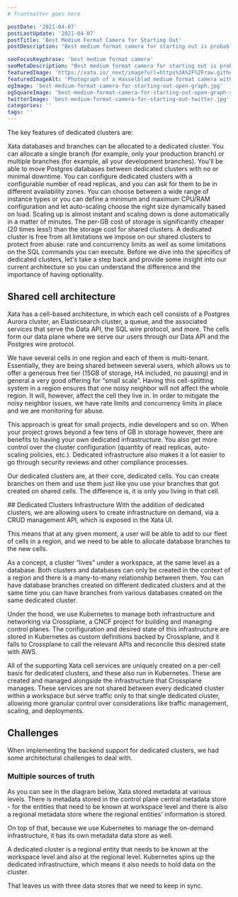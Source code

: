 ```yaml
---
# frontmatter goes here

postDate: '2021-04-07'
postLastUpdate: '2021-04-07'
postTitle: 'Best Medium Format Camera for Starting Out'
postDescription: "Best medium format camera for starting out is probably a question at the front of your mind right now! Let's take a look."

seoFocusKeyphrase: 'best medium format camera'
seoMetaDescription: "Best medium format camera for starting out is probably a question at the front of your mind right now! Let's take a look."
featuredImage: 'https://xata.io/_next/image?url=https%3A%2F%2Fraw.githubusercontent.com%2Fxataio%2Fmdx-blog%2Fmain%2Fimages%2Fcover-dedicated-clusters.jpg&w=1920&q=75'
featuredImageAlt: 'Photograph of a Hasselblad medium format camera with the focusing screen exposed'
ogImage: 'best-medium-format-camera-for-starting-out-open-graph.jpg'
ogSquareImage: 'best-medium-format-camera-for-starting-out-open-graph-square.jpg'
twitterImage: 'best-medium-format-camera-for-starting-out-twitter.jpg'
categories: ''
tags: ''
---
```


The key features of dedicated clusters are:

Xata databases and branches can be allocated to a dedicated cluster. You can allocate a single branch (for example, only your production branch) or multiple branches (for example, all your development branches).
You'll be able to move Postgres databases between dedicated clusters with no or minimal downtime.
You can configure dedicated clusters with a configurable number of read replicas, and you can ask for them to be in different availability zones.
You can choose between a wide range of instance types or you can define a minimum and maximum CPU/RAM configuration and let auto-scaling choose the right size dynamically based on load. Scaling up is almost instant and scaling down is done automatically in a matter of minutes.
The per-GB cost of storage is significantly cheaper (20 times less!) than the storage cost for shared clusters.
A dedicated cluster is free from all limitations we impose on our shared clusters to protect from abuse: rate and concurrency limits as well as some limitations on the SQL commands you can execute.
Before we dive into the specifics of dedicated clusters, let's take a step back and provide some insight into our current architecture so you can understand the difference and the importance of having optionality.

## Shared cell architecture

Xata has a cell-based architecture, in which each cell consists of a Postgres Aurora cluster, an Elasticsearch cluster, a queue, and the associated services that serve the Data API, the SQL wire protocol, and more. The cells form our data plane where we serve our users through our Data API and the Postgres wire protocol.

We have several cells in one region and each of them is multi-tenant. Essentially, they are being shared between several users, which allows us to offer a generous free tier (15GB of storage, HA included, no pausing) and in general a very good offering for “small scale”. Having this cell-splitting system in a region ensures that one noisy neighbor will not affect the whole region. It will, however, affect the cell they live in. In order to mitigate the noisy neighbor issues, we have rate limits and concurrency limits in place and we are monitoring for abuse.

This approach is great for small projects, indie developers and so on. When your project grows beyond a few tens of GB in storage however, there are benefits to having your own dedicated infrastructure. You also get more control over the cluster configuration (quantity of read replicas, auto-scaling policies, etc.). Dedicated infrastructure also makes it a lot easier to go through security reviews and other compliance processes.

Our dedicated clusters are, at their core, dedicated cells. You can create branches on them and use them just like you use your branches that got created on shared cells. The difference is, it is only you living in that cell.

## Dedicated Clusters Infrastructure
With the addition of dedicated clusters, we are allowing users to create infrastructure on demand, via a CRUD management API, which is exposed in the Xata UI.

This means that at any given moment, a user will be able to add to our fleet of cells in a region, and we need to be able to allocate database branches to the new cells.

As a concept, a cluster “lives” under a workspace, at the same level as a database. Both clusters and databases can only be created in the context of a region and there is a many-to-many relationship between them. You can have database branches created on different dedicated clusters and at the same time you can have branches from various databases created on the same dedicated cluster.

Under the hood, we use Kubernetes to manage both infrastructure and networking via Crossplane, a CNCF project for building and managing control planes. The configuration and desired state of this infrastructure are stored in Kubernetes as custom definitions backed by Crossplane, and it falls to Crossplane to call the relevant APIs and reconcile this desired state with AWS.

All of the supporting Xata cell services are uniquely created on a per-cell basis for dedicated clusters, and these also run in Kubernetes. These are created and managed alongside the infrastructure that Crossplane manages. These services are not shared between every dedicated cluster within a workspace but serve traffic only to that single dedicated cluster, allowing more granular control over considerations like traffic management, scaling, and deployments.

## Challenges

When implementing the backend support for dedicated clusters, we had some architectural challenges to deal with.

### Multiple sources of truth

As you can see in the diagram below, Xata stored metadata at various levels. There is metadata stored in the control plane central metadata store - for the entities that need to be known at workspace level and there is also a regional metadata store where the regional entities' information is stored.

On top of that, because we use Kubernetes to manage the on-demand infrastructure, it has its own metadata data store as well.

A dedicated cluster is a regional entity that needs to be known at the workspace level and also at the regional level. Kubernetes spins up the dedicated infrastructure, which means it also needs to hold data on the cluster.

That leaves us with three data stores that we need to keep in sync.
